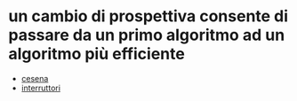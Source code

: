 # un cambio di prospettiva consente di passare da un primo algoritmo ad un algoritmo più efficiente

- [cesena](../../problemi/cesena)
- [interruttori](../../problemi/interruttori)
